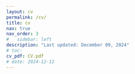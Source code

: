 ```yaml
---
layout: cv
permalink: /cv/
title: cv
nav: true
nav_order: 3
#   sidebar: left
description: "Last updated: December 09, 2024"
# toc:
cv_pdf: CV.pdf
# date: 2024-12-12
---
```

